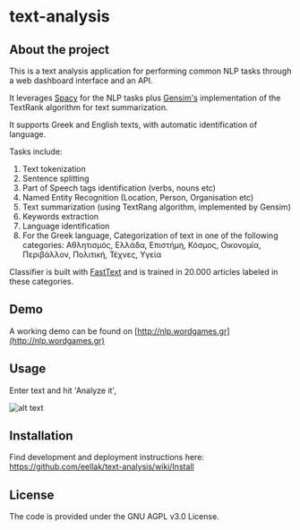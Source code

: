 # text-analysis

## About the project

This is a text analysis application for performing common NLP tasks through a web dashboard interface and an API. 

It leverages [Spacy](https://spacy.io) for the NLP tasks plus [Gensim's](https://github.com/RaRe-Technologies/gensim) implementation of the TextRank algorithm for text summarization. 

It supports Greek and English texts, with automatic identification of language. 

Tasks include:
1. Text tokenization
2. Sentence splitting
3. Part of Speech tags identification (verbs, nouns etc)
4. Named Entity Recognition (Location, Person, Organisation etc)
5. Text summarization (using TextRang algorithm, implemented by Gensim)
6. Keywords extraction
7. Language identification
8. For the Greek language, Categorization of text in one of the following categories: Αθλητισμός, Ελλάδα, Επιστήμη, Κόσμος, Οικονομία, Περιβάλλον, Πολιτική, Τέχνες, Υγεία 

Classifier is built with [FastText](https://fasttext.cc) and is trained in 20.000 articles labeled in these categories.

## Demo
A working demo can be found on [http://nlp.wordgames.gr](http://nlp.wordgames.gr)

## Usage
Enter text and hit 'Analyze it', 

![alt text](https://raw.githubusercontent.com/eellak/text-analysis/master/static/img/screenshot1.jpg)

## Installation 
Find development and deployment instructions here: https://github.com/eellak/text-analysis/wiki/Install

## License
The code is provided under the GNU AGPL v3.0 License.

